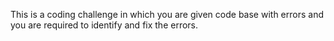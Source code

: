 This is a coding challenge in which you are given code base with errors and you are required
to identify and fix the errors.
